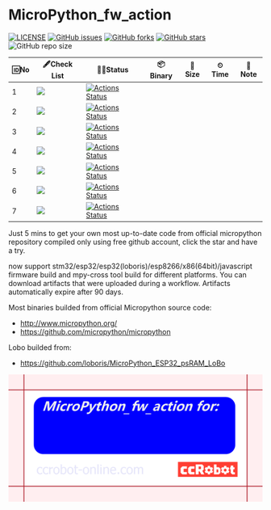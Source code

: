 # MicroPython_fw_action

[![LICENSE](https://img.shields.io/github/license/mashape/apistatus.svg?style=flat-square&label=LICENSE)](https://github.com/ccccmagicboy/MicroPython_fw_action/blob/master/LICENSE)
[![GitHub issues](https://img.shields.io/github/issues/ccccmagicboy/MicroPython_fw_action)](https://github.com/ccccmagicboy/MicroPython_fw_action/issues) [![GitHub forks](https://img.shields.io/github/forks/ccccmagicboy/MicroPython_fw_action)](https://github.com/ccccmagicboy/MicroPython_fw_action/network) [![GitHub stars](https://img.shields.io/github/stars/ccccmagicboy/MicroPython_fw_action)](https://github.com/ccccmagicboy/MicroPython_fw_action/stargazers)
![GitHub repo size](https://img.shields.io/github/repo-size/ccccmagicboy/micropython_fw_action)

| 🆔No 	| 🖋Check List 	| 👨‍💻Status   	| 📦Binary 	| 📐Size 	| ⏲Time 	| 📜Note 	|
|-----	|------------------------------------------------------	|------------------------------------------------------------------------------------------------------------------------------------------------------------------------------------------------------------------------	|---------	|-------	|-------	|-------	|
| 1 	| ![](https://img.shields.io/badge/STM32-official-blue) 	| [![Actions Status](https://github.com/ccccmagicboy/MicroPython_fw_action/workflows/STM32_BUILD/badge.svg)](https://github.com/ccccmagicboy/MicroPython_fw_action/actions?query=workflow%3ASTM32_BUILD) 	|  	|  	|  	|  	|
| 2 	| ![](https://img.shields.io/badge/ESP32-official-blue) 	| [![Actions Status](https://github.com/ccccmagicboy/MicroPython_fw_action/workflows/ESP32_BUILD/badge.svg)](https://github.com/ccccmagicboy/MicroPython_fw_action/actions?query=workflow%3AESP32_BUILD) 	|  	|  	|  	|  	|
| 3 	| ![](https://img.shields.io/badge/ESP8266-official-blue) 	| [![Actions Status](https://github.com/ccccmagicboy/MicroPython_fw_action/workflows/ESP8266_BUILD/badge.svg)](https://github.com/ccccmagicboy/MicroPython_fw_action/actions?query=workflow%3AESP8266_BUILD) 	|  	|  	|  	|  	|
| 4 	| ![](https://img.shields.io/badge/x86(64bit)-official-blue) 	| [![Actions Status](https://github.com/ccccmagicboy/MicroPython_fw_action/workflows/x86_BUILD(64bit)/badge.svg)](https://github.com/ccccmagicboy/MicroPython_fw_action/actions?query=workflow%3Ax86_BUILD(64bit)) 	|  	|  	|  	|  	|
| 5 	| ![](https://img.shields.io/badge/mpy_cross-official-blue) 	| [![Actions Status](https://github.com/ccccmagicboy/MicroPython_fw_action/workflows/mpy-cross_BUILD/badge.svg)](https://github.com/ccccmagicboy/MicroPython_fw_action/actions?query=workflow%3Ampy-cross_BUILD) 	|  	|  	|  	|  	|
| 6 	| ![](https://img.shields.io/badge/ESP32-LoBo-blue) 	| [![Actions Status](https://github.com/ccccmagicboy/MicroPython_fw_action/workflows/ESP32_LoBo_BUILD/badge.svg)](https://github.com/ccccmagicboy/MicroPython_fw_action/actions?query=workflow%3Ampy-ESP32_LoBo_BUILD) 	|  	|  	|  	|  	|
| 7 	| ![](https://img.shields.io/badge/Javascript-official-blue) 	| [![Actions Status](https://github.com/ccccmagicboy/MicroPython_fw_action/workflows/Javascript_BUILD/badge.svg)](https://github.com/ccccmagicboy/MicroPython_fw_action/actions?query=workflow%3AJavascript_BUILD) 	|  	|  	|  	|  	|


Just 5 mins to get your own most up-to-date code from official micropython repository compiled only using free github account, click the star and have a try.

now support stm32/esp32/esp32(loboris)/esp8266/x86(64bit)/javascript firmware build and mpy-cross tool build for different platforms. You can download artifacts that were uploaded during a workflow. Artifacts automatically expire after 90 days.

Most binaries builded from official Micropython source code:
- http://www.micropython.org/
- https://github.com/micropython/micropython

Lobo builded from:
- https://github.com/loboris/MicroPython_ESP32_psRAM_LoBo

![](MicroPython_fw_action_card.png)


